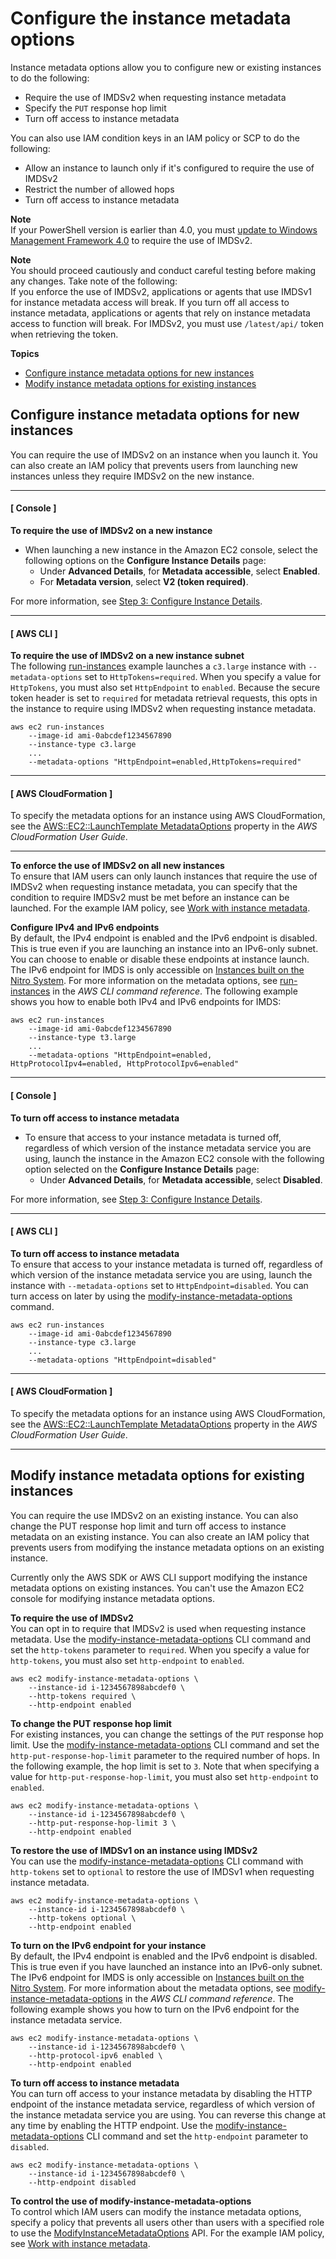 # Configure the instance metadata options<a name="configuring-instance-metadata-options"></a>

Instance metadata options allow you to configure new or existing instances to do the following:
+ Require the use of IMDSv2 when requesting instance metadata
+ Specify the `PUT` response hop limit
+ Turn off access to instance metadata

You can also use IAM condition keys in an IAM policy or SCP to do the following:
+ Allow an instance to launch only if it's configured to require the use of IMDSv2
+ Restrict the number of allowed hops
+ Turn off access to instance metadata

**Note**  
If your PowerShell version is earlier than 4\.0, you must [update to Windows Management Framework 4\.0](https://devblogs.microsoft.com/powershell/windows-management-framework-wmf-4-0-update-now-available-for-windows-server-2012-windows-server-2008-r2-sp1-and-windows-7-sp1/) to require the use of IMDSv2\.

**Note**  
You should proceed cautiously and conduct careful testing before making any changes\. Take note of the following:  
If you enforce the use of IMDSv2, applications or agents that use IMDSv1 for instance metadata access will break\.
If you turn off all access to instance metadata, applications or agents that rely on instance metadata access to function will break\.
For IMDSv2, you must use `/latest/api/` token when retrieving the token\.

**Topics**
+ [Configure instance metadata options for new instances](#configuring-IMDS-new-instances)
+ [Modify instance metadata options for existing instances](#configuring-IMDS-existing-instances)

## Configure instance metadata options for new instances<a name="configuring-IMDS-new-instances"></a>

You can require the use of IMDSv2 on an instance when you launch it\. You can also create an IAM policy that prevents users from launching new instances unless they require IMDSv2 on the new instance\.

------
#### [ Console ]

**To require the use of IMDSv2 on a new instance**
+ When launching a new instance in the Amazon EC2 console, select the following options on the **Configure Instance Details** page:
  + Under **Advanced Details**, for **Metadata accessible**, select **Enabled**\.
  + For **Metadata version**, select **V2 \(token required\)**\.

For more information, see [Step 3: Configure Instance Details](launching-instance.md#configure_instance_details_step)\.

------
#### [ AWS CLI ]

**To require the use of IMDSv2 on a new instance subnet**  
The following [run\-instances](https://docs.aws.amazon.com/cli/latest/reference/ec2/run-instances.html) example launches a `c3.large` instance with `--metadata-options` set to `HttpTokens=required`\. When you specify a value for `HttpTokens`, you must also set `HttpEndpoint` to `enabled`\. Because the secure token header is set to `required` for metadata retrieval requests, this opts in the instance to require using IMDSv2 when requesting instance metadata\.

```
aws ec2 run-instances 
    --image-id ami-0abcdef1234567890 
    --instance-type c3.large 
	...
    --metadata-options "HttpEndpoint=enabled,HttpTokens=required"
```

------
#### [ AWS CloudFormation ]

To specify the metadata options for an instance using AWS CloudFormation, see the [AWS::EC2::LaunchTemplate MetadataOptions](https://docs.aws.amazon.com/AWSCloudFormation/latest/UserGuide/aws-properties-ec2-launchtemplate-launchtemplatedata-metadataoptions.html) property in the *AWS CloudFormation User Guide*\. 

------

**To enforce the use of IMDSv2 on all new instances**  
To ensure that IAM users can only launch instances that require the use of IMDSv2 when requesting instance metadata, you can specify that the condition to require IMDSv2 must be met before an instance can be launched\. For the example IAM policy, see [Work with instance metadata](ExamplePolicies_EC2.md#iam-example-instance-metadata)\.

**Configure IPv4 and IPv6 endpoints**  
By default, the IPv4 endpoint is enabled and the IPv6 endpoint is disabled\. This is true even if you are launching an instance into an IPv6\-only subnet\. You can choose to enable or disable these endpoints at instance launch\. The IPv6 endpoint for IMDS is only accessible on [Instances built on the Nitro System](instance-types.md#ec2-nitro-instances)\. For more information on the metadata options, see [run\-instances](https://docs.aws.amazon.com/cli/latest/reference/ec2/run-instances.html) in the *AWS CLI command reference*\. The following example shows you how to enable both IPv4 and IPv6 endpoints for IMDS:

```
aws ec2 run-instances
    --image-id ami-0abcdef1234567890
    --instance-type t3.large
    ...
    --metadata-options "HttpEndpoint=enabled, HttpProtocolIpv4=enabled, HttpProtocolIpv6=enabled"
```

------
#### [ Console ]

**To turn off access to instance metadata**
+ To ensure that access to your instance metadata is turned off, regardless of which version of the instance metadata service you are using, launch the instance in the Amazon EC2 console with the following option selected on the **Configure Instance Details** page:
  + Under **Advanced Details**, for **Metadata accessible**, select **Disabled**\.

For more information, see [Step 3: Configure Instance Details](launching-instance.md#configure_instance_details_step)\.

------
#### [ AWS CLI ]

**To turn off access to instance metadata**  
To ensure that access to your instance metadata is turned off, regardless of which version of the instance metadata service you are using, launch the instance with `--metadata-options` set to `HttpEndpoint=disabled`\. You can turn access on later by using the [modify\-instance\-metadata\-options](https://docs.aws.amazon.com/cli/latest/reference/ec2/modify-instance-metadata-options.html) command\.

```
aws ec2 run-instances 
    --image-id ami-0abcdef1234567890 
    --instance-type c3.large 
    ... 
    --metadata-options "HttpEndpoint=disabled"
```

------
#### [ AWS CloudFormation ]

To specify the metadata options for an instance using AWS CloudFormation, see the [AWS::EC2::LaunchTemplate MetadataOptions](https://docs.aws.amazon.com/AWSCloudFormation/latest/UserGuide/aws-properties-ec2-launchtemplate-launchtemplatedata-metadataoptions.html) property in the *AWS CloudFormation User Guide*\. 

------

## Modify instance metadata options for existing instances<a name="configuring-IMDS-existing-instances"></a>

You can require the use IMDSv2 on an existing instance\. You can also change the PUT response hop limit and turn off access to instance metadata on an existing instance\. You can also create an IAM policy that prevents users from modifying the instance metadata options on an existing instance\.

Currently only the AWS SDK or AWS CLI support modifying the instance metadata options on existing instances\. You can't use the Amazon EC2 console for modifying instance metadata options\.

**To require the use of IMDSv2**  
You can opt in to require that IMDSv2 is used when requesting instance metadata\. Use the [modify\-instance\-metadata\-options](https://docs.aws.amazon.com/cli/latest/reference/ec2/modify-instance-metadata-options.html) CLI command and set the `http-tokens` parameter to `required`\. When you specify a value for `http-tokens`, you must also set `http-endpoint` to `enabled`\.

```
aws ec2 modify-instance-metadata-options \
    --instance-id i-1234567898abcdef0 \
    --http-tokens required \
    --http-endpoint enabled
```

**To change the PUT response hop limit**  
For existing instances, you can change the settings of the `PUT` response hop limit\. Use the [modify\-instance\-metadata\-options](https://docs.aws.amazon.com/cli/latest/reference/ec2/modify-instance-metadata-options.html) CLI command and set the `http-put-response-hop-limit` parameter to the required number of hops\. In the following example, the hop limit is set to `3`\. Note that when specifying a value for `http-put-response-hop-limit`, you must also set `http-endpoint` to `enabled`\.

```
aws ec2 modify-instance-metadata-options \
    --instance-id i-1234567898abcdef0 \
    --http-put-response-hop-limit 3 \
    --http-endpoint enabled
```

**To restore the use of IMDSv1 on an instance using IMDSv2**  
You can use the [modify\-instance\-metadata\-options](https://docs.aws.amazon.com/cli/latest/reference/ec2/modify-instance-metadata-options.html) CLI command with `http-tokens` set to `optional` to restore the use of IMDSv1 when requesting instance metadata\.

```
aws ec2 modify-instance-metadata-options \
    --instance-id i-1234567898abcdef0 \
    --http-tokens optional \
    --http-endpoint enabled
```

**To turn on the IPv6 endpoint for your instance**  
By default, the IPv4 endpoint is enabled and the IPv6 endpoint is disabled\. This is true even if you have launched an instance into an IPv6\-only subnet\. The IPv6 endpoint for IMDS is only accessible on [Instances built on the Nitro System](instance-types.md#ec2-nitro-instances)\. For more information about the metadata options, see [modify\-instance\-metadata\-options](https://docs.aws.amazon.com/cli/latest/reference/ec2/modify-instance-metadata-options.html) in the *AWS CLI command reference*\. The following example shows you how to turn on the IPv6 endpoint for the instance metadata service\.

```
aws ec2 modify-instance-metadata-options \
	--instance-id i-1234567898abcdef0 \
	--http-protocol-ipv6 enabled \
	--http-endpoint enabled
```

**To turn off access to instance metadata**  
You can turn off access to your instance metadata by disabling the HTTP endpoint of the instance metadata service, regardless of which version of the instance metadata service you are using\. You can reverse this change at any time by enabling the HTTP endpoint\. Use the [modify\-instance\-metadata\-options](https://docs.aws.amazon.com/cli/latest/reference/ec2/modify-instance-metadata-options.html) CLI command and set the `http-endpoint` parameter to `disabled`\.

```
aws ec2 modify-instance-metadata-options \
    --instance-id i-1234567898abcdef0 \
    --http-endpoint disabled
```

**To control the use of modify\-instance\-metadata\-options**  
To control which IAM users can modify the instance metadata options, specify a policy that prevents all users other than users with a specified role to use the [ModifyInstanceMetadataOptions](https://docs.aws.amazon.com/AWSEC2/latest/APIReference/API_ModifyInstanceMetadataOptions.html) API\. For the example IAM policy, see [Work with instance metadata](ExamplePolicies_EC2.md#iam-example-instance-metadata)\.